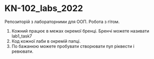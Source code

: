 # KN-102_labs_2022
Репозиторій з лабораторними для ООП.
Робота з гітом.
1. Кожний працює в межах окремої бренці. Бренчі можете називати lab1_task7
2. Код кожної лаби в окремій папці.
3. По бажанюю можете пробувати створювати пул ріквести і ревювати.



